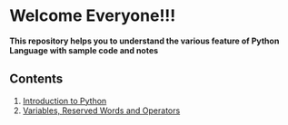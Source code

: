# Welcome Everyone!!!


**This repository helps you to understand the various feature of Python Language with sample code and notes**

## Contents

1. [Introduction to Python](introduction.md)
1. [Variables, Reserved Words and Operators](./variables_cond_loop_example/variables_reservedwords_operators.md)